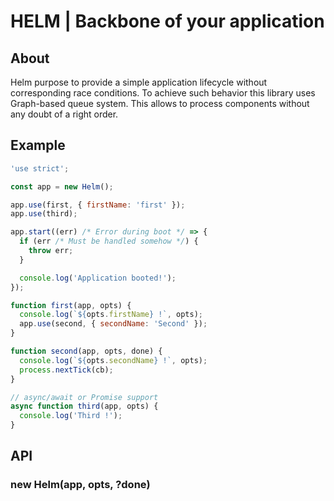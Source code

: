 # HELM | Backbone of your application

## About

Helm purpose to provide a simple application lifecycle without corresponding race conditions. To
achieve such behavior this library uses Graph-based queue system. This allows to process components
without any doubt of a right order.

## Example

```js
'use strict';

const app = new Helm();

app.use(first, { firstName: 'first' });
app.use(third);

app.start((err) /* Error during boot */ => {
  if (err /* Must be handled somehow */) {
    throw err;
  }

  console.log('Application booted!');
});

function first(app, opts) {
  console.log(`${opts.firstName} !`, opts);
  app.use(second, { secondName: 'Second' });
}

function second(app, opts, done) {
  console.log(`${opts.secondName} !`, opts);
  process.nextTick(cb);
}

// async/await or Promise support
async function third(app, opts) {
  console.log('Third !');
}
```

## API

### new Helm(app, opts, ?done)

